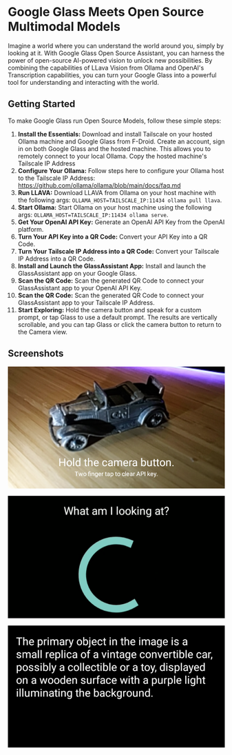# Google Glass Meets Open Source Multimodal Models

Imagine a world where you can understand the world around you, simply by looking at it. With Google Glass Open Source Assistant, you can harness the power of open-source AI-powered vision to unlock new possibilities. By combining the capabilities of LLava Vision from Ollama and OpenAI's Transcription capabilities, you can turn your Google Glass into a powerful tool for understanding and interacting with the world.


## Getting Started

To make Google Glass run Open Source Models, follow these simple steps:
1. **Install the Essentials:** Download and install Tailscale on your hosted Ollama machine and Google Glass from F-Droid. Create an account, sign in on both Google Glass and the hosted machine. This allows you to remotely connect to your local Ollama. Copy the hosted machine's Tailscale IP Address
2. **Configure Your Ollama:** Follow steps here to configure your Ollama host to the Tailscale IP Address: https://github.com/ollama/ollama/blob/main/docs/faq.md
3. **Run LLAVA:** Download LLAVA from Ollama on your host machine with the following args: `OLLAMA_HOST=TAILSCALE_IP:11434 ollama pull llava`.
4. **Start Ollama:** Start Ollama on your host machine using the following args: `OLLAMA_HOST=TAILSCALE_IP:11434 ollama serve`.
5. **Get Your OpenAI API Key:** Generate an OpenAI API Key from the OpenAI platform.
6. **Turn Your API Key into a QR Code:** Convert your API Key into a QR Code.
7. **Turn Your Tailscale IP Address into a QR Code:** Convert your Tailscale IP Address into a QR Code.
8. **Install and Launch the GlassAssistant App:** Install and launch the GlassAssistant app on your Google Glass.
9. **Scan the QR Code:** Scan the generated QR Code to connect your GlassAssistant app to your OpenAI API Key.
10. **Scan the QR Code:** Scan the generated QR Code to connect your GlassAssistant app to your Tailscale IP Address.
11. **Start Exploring:** Hold the camera button and speak for a custom prompt, or tap Glass to use a default prompt. The results are vertically scrollable, and you can tap Glass or click the camera button to return to the Camera view.




## Screenshots
![A diecast model car is visible through Glass EE2 with application usage instructions on screen.](./README/camera.png)

![A transcription of the spoken text is visible, with a loading animation underneath](./README/loading.png)

![White text on a black background: The primary object in the image is a small replica of a vintage convertible car, possibly a collectible or a toy, displayed on a wooden surface with a purple light illuminating the background.](./README/result.png)
